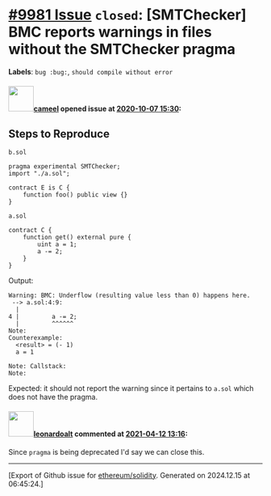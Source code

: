 # [\#9981 Issue](https://github.com/ethereum/solidity/issues/9981) `closed`: [SMTChecker] BMC reports warnings in files without the SMTChecker pragma
**Labels**: `bug :bug:`, `should compile without error`


#### <img src="https://avatars.githubusercontent.com/u/137030?v=4" width="50">[cameel](https://github.com/cameel) opened issue at [2020-10-07 15:30](https://github.com/ethereum/solidity/issues/9981):

## Steps to Reproduce
`b.sol`
```solidity
pragma experimental SMTChecker;
import "./a.sol";

contract E is C {
    function foo() public view {}
}
```

`a.sol`
```solidity
contract C {
    function get() external pure {
        uint a = 1;
        a -= 2;
    }
}
```

Output:
```
Warning: BMC: Underflow (resulting value less than 0) happens here.
 --> a.sol:4:9:
  |
4 |         a -= 2;
  |         ^^^^^^
Note:
Counterexample:
  <result> = (- 1)
  a = 1

Note: Callstack:
Note:
```

Expected: it should not report the warning since it pertains to `a.sol` which does not have the pragma.

#### <img src="https://avatars.githubusercontent.com/u/504195?u=ce2facd14af9fd474ebff49f0d44891f56f7500f&v=4" width="50">[leonardoalt](https://github.com/leonardoalt) commented at [2021-04-12 13:16](https://github.com/ethereum/solidity/issues/9981#issuecomment-817802729):

Since `pragma` is being deprecated I'd say we can close this.


-------------------------------------------------------------------------------



[Export of Github issue for [ethereum/solidity](https://github.com/ethereum/solidity). Generated on 2024.12.15 at 06:45:24.]
